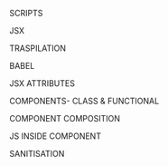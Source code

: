 SCRIPTS

JSX

TRASPILATION

BABEL

JSX ATTRIBUTES

COMPONENTS- CLASS & FUNCTIONAL

COMPONENT COMPOSITION

JS INSIDE COMPONENT

SANITISATION